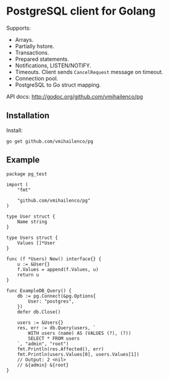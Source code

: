 PostgreSQL client for Golang
============================

Supports:

- Arrays.
- Partially hstore.
- Transactions.
- Prepared statements.
- Notifications, LISTEN/NOTIFY.
- Timeouts. Client sends `CancelRequest` message on timeout.
- Connection pool.
- PostgreSQL to Go struct mapping.

API docs: http://godoc.org/github.com/vmihailenco/pg

Installation
------------

Install:

    go get github.com/vmihailenco/pg

Example
-------

    package pg_test

    import (
        "fmt"

        "github.com/vmihailenco/pg"
    )

    type User struct {
        Name string
    }

    type Users struct {
        Values []*User
    }

    func (f *Users) New() interface{} {
        u := &User{}
        f.Values = append(f.Values, u)
        return u
    }

    func ExampleDB_Query() {
        db := pg.Connect(&pg.Options{
            User: "postgres",
        })
        defer db.Close()

        users := &Users{}
        res, err := db.Query(users, `
            WITH users (name) AS (VALUES (?), (?))
            SELECT * FROM users
        `, "admin", "root")
        fmt.Println(res.Affected(), err)
        fmt.Println(users.Values[0], users.Values[1])
        // Output: 2 <nil>
        // &{admin} &{root}
    }
